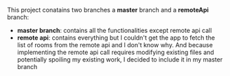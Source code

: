 This project conatains two branches a **master** branch and a **remoteApi** branch:
- **master branch**: contains all the functionalities except remote api call
- **remote api**: contains everything but I couldn't get the app to fetch the list of rooms from the remote api and I don't know why. And because implementing the remote api call requires modifying existing files and potentially spoiling my existing work, I decided to include it in my master branch
